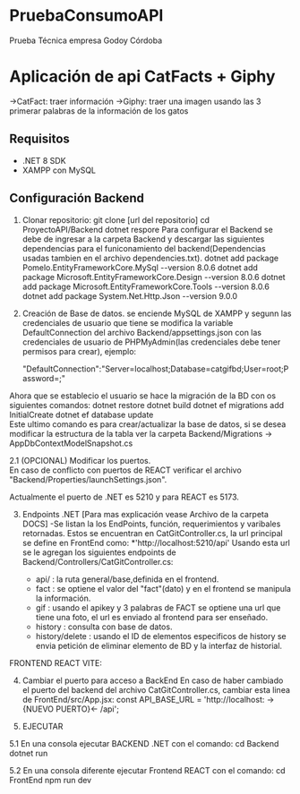 # PruebaConsumoAPI
Prueba Técnica empresa Godoy Córdoba
# Aplicación de api CatFacts + Giphy
  ->CatFact: traer información
  ->Giphy: traer una imagen usando las 3 primerar palabras de la información de los gatos
## Requisitos
  - .NET 8 SDK
  - XAMPP con MySQL
## Configuración Backend

1. Clonar repositorio:
   git clone [url del repositorio]
   cd ProyectoAPI/Backend
   dotnet respore
Para configurar el Backend se debe de ingresar a la carpeta Backend y descargar las siguientes dependencias para el funiconamiento del backend(Dependencias usadas tambien en el archivo dependencies.txt).
  dotnet add package Pomelo.EntityFrameworkCore.MySql --version 8.0.6 
  dotnet add package Microsoft.EntityFrameworkCore.Design --version 8.0.6
  dotnet add package Microsoft.EntityFrameworkCore.Tools --version 8.0.6
  dotnet add package System.Net.Http.Json --version 9.0.0  

 2. Creación de Base de datos. se enciende MySQL de XAMPP y segunn las credenciales de usuario que tiene se modifica la variable DefaultConnection del archivo Backend/appsettings.json con las credenciales de usuario de PHPMyAdmin(las credenciales debe tener permisos para crear), ejemplo:
    
      "DefaultConnection":"Server=localhost;Database=catgifbd;User=root;Password=;"
    
Ahora que se establecio el usuario se hace la migración de la BD con os siguientes comandos:
        dotnet restore
        dotnet build
        dotnet ef migrations add InitialCreate 
        dotnet ef database update  
Este ultimo comando es para crear/actualizar la base de datos, si se desea modificar la estructura de la tabla ver la carpeta Backend/Migrations -> AppDbContextModelSnapshot.cs

  2.1 (OPCIONAL) Modificar los puertos.  
  En caso de conflicto con puertos de REACT verificar el archivo "Backend/Properties/launchSettings.json".
  
  Actualmente el puerto de .NET es 5210 y para REACT es 5173.

3. Endpoints .NET [Para mas explicación vease Archivo de la carpeta DOCS]
   -Se listan la los EndPoints, función, requerimientos y varibales retornadas. Estos se encuentran en CatGitController.cs, la url principal se define en FrontEnd como:
   *'http://localhost:5210/api'
   Usando esta url se le agregan los siguientes endpoints de Backend/Controllers/CatGitController.cs:
   
   * api/ : la ruta general/base,definida en el frontend.
   * fact : se optiene el valor del "fact"(dato) y en el frontend se manipula la información.
   * gif : usando el apikey y 3 palabras de FACT se optiene una url que tiene una foto, el url es enviado al frontend para ser enseñado.
   * history : consulta con base de datos.
   * history/delete : usando el ID de elementos especificos de history se envia petición de eliminar elemento de BD y la interfaz de historial.

FRONTEND REACT VITE:

  4. Cambiar el puerto para acceso a BackEnd
En caso de haber cambiado el puerto del backend del archivo CatGitController.cs, cambiar esta linea de FrontEnd/src/App.jsx:
    const API_BASE_URL = 'http://localhost: ->{NUEVO PUERTO}<- /api';
    
5. EJECUTAR
   
  5.1 En una consola ejecutar BACKEND .NET con el comando:
      cd Backend
      dotnet run
      
  5.2 En una consola diferente ejecutar Frontend REACT con el comando:
      cd FrontEnd
      npm run dev



